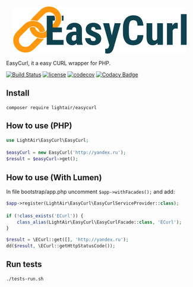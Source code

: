 <p align="center">
    <img src="https://raw.githubusercontent.com/LightAir/EasyCurl/master/art/ec.png" alt="EasyCurl"/>
</p>

EasyCurl, it a easy CURL wrapper for PHP.

[![Build Status](https://travis-ci.org/LightAir/EasyCurl.svg?branch=master)](https://travis-ci.org/LightAir/EasyCurl)
[![license](https://img.shields.io/github/license/mashape/apistatus.svg)](https://github.com/LightAir/EasyCurl)
[![codecov](https://codecov.io/gh/LightAir/EasyCurl/branch/master/graph/badge.svg)](https://codecov.io/gh/LightAir/EasyCurl)
[![Codacy Badge](https://api.codacy.com/project/badge/Grade/90ca51e4ee4241898d9db1462c8e802c)](https://www.codacy.com/app/the/EasyCurl?utm_source=github.com&amp;utm_medium=referral&amp;utm_content=LightAir/EasyCurl&amp;utm_campaign=Badge_Grade)

## Install
```shell
composer require lightair/easycurl
```

## How to use (PHP)
```php
use LightAir\EasyCurl\EasyCurl;

$easyCurl = new EasyCurl('http://yandex.ru');
$result = $easyCurl->get();
```

## How to use (With Lumen)
In file bootstrap/app.php uncomment ```$app->withFacades();``` and add:
```php
$app->register(LightAir\EasyCurl\EasyCurlServiceProvider::class);

if (!class_exists('ECurl')) {
    class_alias(LightAir\EasyCurl\EasyCurlFacade::class, 'ECurl');
}
```

```php
$result = \ECurl::get([], 'http://yandex.ru');
dd($result, \ECurl::getHttpStatusCode());
```

## Run tests
```shell
./tests-run.sh
```
